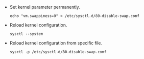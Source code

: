 - Set kernel parameter permanently.

  ```
  echo "vm.swappiness=0" > /etc/sysctl.d/80-disable-swap.conf
  ```

- Reload kernel configuration.

  ```
  sysctl --system
  ```

- Reload kernel configuration from specific file.

  ```
  sysctl -p /etc/sysctl.d/80-disable-swap.conf
  ```
